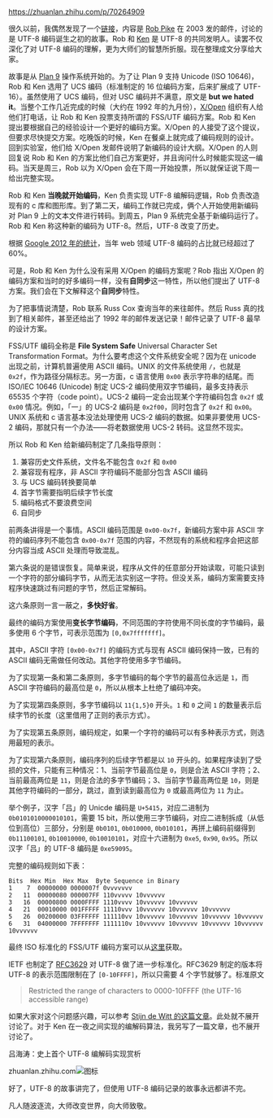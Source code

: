 

https://zhuanlan.zhihu.com/p/70264909



很久以前，我偶然发现了一个[链接](https://link.zhihu.com/?target=https%3A//www.cl.cam.ac.uk/~mgk25/ucs/UTF-8-history.txt)，内容是 [Rob Pike](https://link.zhihu.com/?target=https%3A//en.wikipedia.org/wiki/Rob_Pike) 在 2003 发的邮件，讨论的是 UTF-8 编码诞生之初的故事。Rob 和 [Ken](https://link.zhihu.com/?target=https%3A//en.wikipedia.org/wiki/Ken_Thompson) 是 UTF-8 的共同发明人。读罢不仅深化了对 UTF-8 编码的理解，更为大师们的智慧所折服。现在整理成文分享给大家。

故事是从 [Plan 9](https://link.zhihu.com/?target=https%3A//9p.io/plan9/) 操作系统开始的。为了让 Plan 9 支持 Unicode (ISO 10646)，Rob 和 Ken 选用了 UCS 编码（标准制定的 16 位编码方案，后来扩展成了 UTF-16）。虽然使用了 UCS 编码，但对 USC 编码并不满意，原文是 **but we hated it**。当整个工作几近完成的时候（大约在 1992 年的九月份），[X/Open](https://link.zhihu.com/?target=https%3A//en.wikipedia.org/wiki/X/Open)  组织有人给他们打电话，让 Rob 和 Ken 投票支持所谓的 FSS/UTF 编码方案。Rob 和 Ken  提出要根据自己的经验设计一个更好的编码方案。X/Open 的人接受了这个提议，但要求尽快提交方案。吃晚饭的时候，Ken  在餐桌上就完成了编码规则的设计。回到实验室，他们给 X/Open 发邮件说明了新编码的设计大纲。X/Open 的人则回复说 Rob 和 Ken  的方案比他们自己方案更好，并且询问什么时候能实现这一编码。当天是周三，Rob 以为 X/Open  会在下周一开始投票，所以就保证说下周一给出完整实现。

Rob 和 Ken **当晚就开始编码**，Ken 负责实现 UTF-8  编解码逻辑，Rob 负责改造现有的 c 库和图形库。到了第二天，编码工作就已完成，俩个人开始使用新编码对 Plan 9  上的文本文件进行转码。到周五，Plan 9 系统完全基于新编码运行了。Rob 和 Ken 称这种新的编码为 UTF-8。然后，UTF-8  改变了历史。

根据 [Google 2012 年的统计](https://link.zhihu.com/?target=https%3A//googleblog.blogspot.com/2012/02/unicode-over-60-percent-of-web.html)，当年 web 领域 UTF-8 编码的占比就已经超过了 60%。

可是，Rob 和 Ken 为什么没有采用 X/Open 的编码方案呢？Rob 指出 X/Open 的编码方案和当时的好多编码一样，没有**自同步**这一特性，所以他们提出了 UTF-8 方案。我们会在下文解释这个**自同步**特性。

为了把事情说清楚，Rob 联系 Russ Cox 查询当年的来往邮件。然后 Russ 真的找到了相关邮件，甚至还给出了 1992 年的邮件发送记录！邮件记录了 UTF-8 最早的设计方案。

FSS/UTF 编码全称是 **File System Safe** Universal Character Set Transformation Format。为什么要考虑这个文件系统安全呢？因为在 unicode 出现之前，计算机普遍使用 ASCII 编码。UNIX 的文件系统使用 `/`，也就是 `0x2f`，作为路径分隔标志。另一方面，c 语言使用 `0x00` 表示字符串的结尾。而 ISO/IEC 10646 (Unicode) 制定 UCS-2 编码使用双字节编码，最多支持表示 65535 个字符（code point）。UCS-2 编码一定会出现某个字符编码包含 `0x2f` 或 `0x00` 情况。例如，「⼀」的 UCS-2 编码是 `0x2f00`，同时包含了 `0x2f` 和 `0x00`。UNIX 系统和 c 语言基本没法处理使用 UCS-2 编码的数据。如果非要使用 UCS-2 编码，那就只有一个办法——将老数据使用 UCS-2 转码。这显然不现实。

所以 Rob 和 Ken 给新编码制定了几条指导原则：

1. 兼容历史文件系统，文件名不能包含 `0x2f` 和 `0x00`
2. 兼容现有程序，非 ASCII 字符编码不能部分包含 ASCII 编码
3. 与 UCS 编码转换要简单
4. 首字节需要指明后续字节长度
5. 编码格式不要浪费空间
6. 自同步

前两条讲得是一个事情。ASCII 编码范围是 `0x00-0x7f`，新编码方案中非 ASCII 字符的编码序列不能包含 `0x00-0x7f` 范围的内容，不然现有的系统和程序会把这部分内容当成 ASCII 处理而导致混乱。

第六条说的是错误恢复。简单来说，程序从文件的任意部分开始读取，可能只读到一个字符的部分编码字节，从而无法实别这一字符。但没关系，编码方案需要支持程序快速跳过有问题的字节，然后正常解码。

这六条原则一言一蔽之，**多快好省**。

最终的编码方案使用**变长字节编码**，不同范围的字符使用不同长度的字节编码，最多使用 6 个字节，可表示范围为 `[0,0x7fffffff]`。

其中，ASCII 字符 `[0x00-0x7f]` 的编码方式与现有 ASCII 编码保持一致，已有的 ASCII 编码无需做任何改动。其他字符使用多字节编码。

为了实现第一条和第二条原则，多字节编码的每个字节的最高位永远是 `1`，而 ASCII 字符编码的最高位是 `0`，所以从根本上杜绝了编码冲突。

为了实现第四条原则，多字节编码以 `11{1,5}0` 开头。`1` 和 `0` 之间 `1` 的数量表示后续字节的长度（这里借用了正则的表示方式）。

为了实现第五条原则，编码规定，如果一个字符的编码可以有多种表示方式，则选用最短的表示。

为了实现第六条原则，编码序列的后续字节都是以 `10` 开头的。如果程序读到了受损的文件，只能有三种情况：1、当前字节最高位是 `0`，则是合法 ASCII 字符；2、当前最高两位是 `11`，则是合法的多字节编码；3、当前字节最高两位是 `10`，则是其他字符编码的一部分，跳过，直到读到最高位为 `0` 或最高两位为 `11` 为止。

举个例子，汉字「吕」的 Unicde 编码是 `U+5415`，对应二进制为 `0b0101010000010101`，需要 15 bit，所以使用三字节编码，对应二进制拆成（从低位到高位）三部分，分别是 `0b0101`, `0b010000`, `0b010101`，再拼上编码前缀得到 `0b11100101`, `0b10010000`, `0b10010101`，对应十六进制为 `0xe5`, `0x90`, `0x95`。所以汉字「吕」的 UTF-8 编码是 `0xe59095`。

完整的编码规则如下表：

```text
Bits  Hex Min  Hex Max  Byte Sequence in Binary
1    7  00000000 0000007f 0vvvvvvv
2   11  00000080 000007FF 110vvvvv 10vvvvvv
3   16  00000800 0000FFFF 1110vvvv 10vvvvvv 10vvvvvv
4   21  00010000 001FFFFF 11110vvv 10vvvvvv 10vvvvvv 10vvvvvv
5   26  00200000 03FFFFFF 111110vv 10vvvvvv 10vvvvvv 10vvvvvv 10vvvvvv
6   31  04000000 7FFFFFFF 1111110v 10vvvvvv 10vvvvvv 10vvvvvv 10vvvvvv 10vvvvvv
```

最终 ISO 标准化的 FSS/UTF 编码方案可以从[这里](https://link.zhihu.com/?target=https%3A//www.unicode.org/versions/Unicode1.1.0/appF.pdf)获取。

IETF 也制定了 [RFC3629](https://link.zhihu.com/?target=https%3A//tools.ietf.org/html/rfc3629) 对 UTF-8 做了进一步标准化。RFC3629 制定的版本将 UTF-8 的表示范围限制在了 `[0-10FFFF]`，所以只需要 4 个字节就够了。标准原文

>  Restricted the range of characters to 0000-10FFFF (the UTF-16 accessible range)

如果大家对这个问题感兴趣，可以参考 [Stijn de Witt 的这篇文章](https://link.zhihu.com/?target=https%3A//stijndewitt.com/2014/08/09/max-bytes-in-a-utf-8-char/)。此处就不展开讨论了。对于 Ken 在一夜之间实现的编解码算法，我另写了一篇文章，也不展开讨论了。

吕海涛：史上首个 UTF-8 编解码实现赏析

zhuanlan.zhihu.com![图标](https://zhstatic.zhihu.com/assets/zhihu/editor/zhihu-card-default.svg)

好了，UTF-8 的故事讲完了，但使用 UTF-8 编码记录的故事永远都讲不完。

凡人随波逐流，大师改变世界，向大师致敬。





